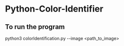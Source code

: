 # Python-Color-Identifier

## To run the program
python3 colorIdentification.py --image <path_to_image>

